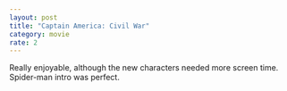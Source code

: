 ```yaml
---
layout: post
title: "Captain America: Civil War"
category: movie
rate: 2
---
```


Really enjoyable, although the new characters needed more screen time. Spider-man intro was perfect.
